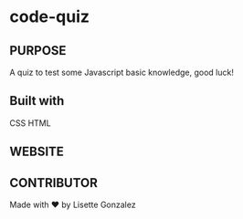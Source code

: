 # code-quiz

## PURPOSE
A quiz to test some Javascript basic knowledge, good luck!

## Built with

CSS
HTML

## WEBSITE


## CONTRIBUTOR
Made with ❤️ by Lisette Gonzalez